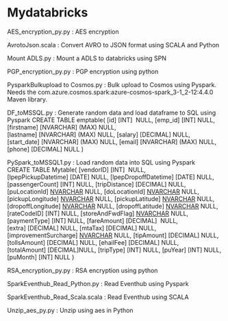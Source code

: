 # Mydatabricks
AES_encryption_py.py : AES encryption

AvrotoJson.scala : Convert AVRO to JSON format using SCALA and Python

Mount ADLS.py : Mount a ADLS to databricks using SPN

PGP_encryption_py.py : PGP encryption using python

PysparkBulkupload to Cosmos.py : Bulk upload to Cosmos using Pyspark. Needs the com.azure.cosmos.spark:azure-cosmos-spark_3-1_2-12:4.4.0 Maven library.

DF_toMSSQL.py : Generate random data and load dataframe to SQL using Pyspark
CREATE TABLE emptable(
[id] [INT]  NULL,
[emp_id] [INT] NULL,
[firstname] [NVARCHAR] (MAX) NULL,
[lastname] [NVARCHAR] (MAX) NULL,
[salary] [DECIMAL] NULL,
[start_date] [NVARCHAR] (MAX) NULL,
[email] [NVARCHAR] (MAX) NULL,
[phone] [DECIMAL] NULL
)

PySpark_toMSSQL1.py : Load random data into SQL using Pyspark
CREATE TABLE Mytable(
[vendorID] [INT]  NULL,
[lpepPickupDatetime] [DATE] NULL,
[lpepDropoffDatetime] [DATE] NULL,
[passengerCount] [INT] NULL,
[tripDistance] [DECIMAL] NULL,
[puLocationId] [NVARCHAR](MAX) NULL,
[doLocationId] [NVARCHAR](MAX) NULL,
[pickupLongitude] [NVARCHAR](MAX) NULL,
[pickupLatitude] [NVARCHAR](MAX) NULL,
[dropoffLongitude] [NVARCHAR](MAX) NULL,
[dropoffLatitude] [NVARCHAR](MAX) NULL,
[rateCodeID] [INT] NULL,
[storeAndFwdFlag] [NVARCHAR](MAX) NULL,
[paymentType] [INT] NULL,
[fareAmount] [DECIMAL]  NULL,
[extra] [DECIMAL] NULL,
[mtaTax] [DECIMAL] NULL,
[improvementSurcharge] [NVARCHAR](MAX) NULL,
[tipAmount] [DECIMAL] NULL,
[tollsAmount] [DECIMAL] NULL,
[ehailFee] [DECIMAL] NULL,
[totalAmount] [DECIMAL]NULL,
[tripType] [INT] NULL,
[puYear] [INT] NULL,
[puMonth] [INT] NULL
)


RSA_encryption_py.py : RSA encryption using python

SparkEventhub_Read_Python.py : Read Eventhub using Pyspark

SparkEventhub_Read_Scala.scala : Read Eventhub using SCALA

Unzip_aes_py.py : Unzip using aes in Python
